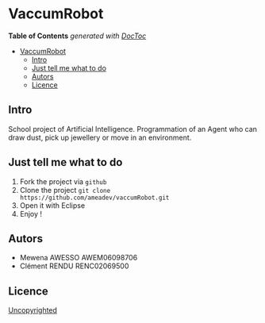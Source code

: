 # VaccumRobot

<!-- START doctoc generated TOC please keep comment here to allow auto update -->
<!-- DON'T EDIT THIS SECTION, INSTEAD RE-RUN doctoc TO UPDATE -->
**Table of Contents**  *generated with [DocToc](https://github.com/thlorenz/doctoc)*

- [VaccumRobot](#vaccumrobot)
  - [Intro](#intro)
  - [Just tell me what to do](#just-tell-me-what-to-do)  
  - [Autors](#autors)
  - [Licence](#licence)

<!-- END doctoc generated TOC please keep comment here to allow auto update -->

## Intro

School project of Artificial Intelligence.
Programmation of an Agent who can draw dust, pick up jewellery or move in an environment.

## Just tell me what to do

1. Fork the project via `github`
1. Clone the project `git clone https://github.com/ameadev/vaccumRobot.git`
1. Open it with Eclipse
1. Enjoy !

## Autors

-	Mewena AWESSO  AWEM06098706
-	Clément RENDU  RENC02069500

## Licence

[Uncopyrighted](http://zenhabits.net/uncopyright/)
